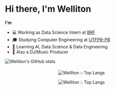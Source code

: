 # Hi there, I'm Welliton

**I'm**
- 💻 Working as Data Science Intern at [BRF](https://www.brf-global.com/)
- 🎓 Studying Computer Engineering at [UTFPR-PB](http://www.utfpr.edu.br/)
- 📖 Learning AI, Data Science & Data Engineering
- 🎹 Also a DJ/Music Producer

![Welliton's GitHub stats](https://github-readme-stats.vercel.app/api?username=whoiswelliton&layout=compact&show_icons=true&count_private=true&theme=react)

<h4 align="center"></h4>
<p align="center"><img src="http://github-readme-streak-stats.herokuapp.com?user=whoiswelliton&theme=react" alt="Welliton :: Top Langs" /></p>
<p align="center"><img src="https://github-readme-stats.vercel.app/api/top-langs/?username=whoiswelliton&langs_count=10&theme=react&layout=compact" alt="Welliton :: Top Langs" /></p>


<!--
**whoiswelliton/whoiswelliton** is a ✨ _special_ ✨ repository because its `README.md` (this file) appears on your GitHub profile.

Here are some ideas to get you started:

- 🔭 Working as Data Science Intern at BRF
- 🔭 Studying Computer Engineering at UTFPR-PB
- 🌱 Learning AI and Data Science
- 📫 How to reach me: 
-->
